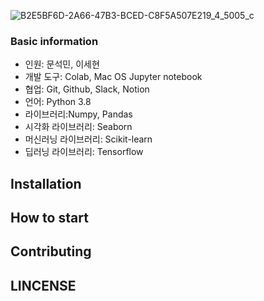 
![B2E5BF6D-2A66-47B3-BCED-C8F5A507E219_4_5005_c](https://user-images.githubusercontent.com/86671456/167068824-f497b9ce-f68e-4168-a168-935076d296df.jpeg)


### Basic information

- 인원: 문석민, 이세현
- 개발 도구: Colab, Mac OS Jupyter notebook
- 협업: Git, Github, Slack, Notion
- 언어: Python 3.8
- 라이브러리:Numpy, Pandas
- 시각화 라이브러리: Seaborn
- 머신러닝 라이브러리: Scikit-learn
- 딥러닝 라이브러리: Tensorflow

## Installation

## How to start

## Contributing


## LINCENSE

